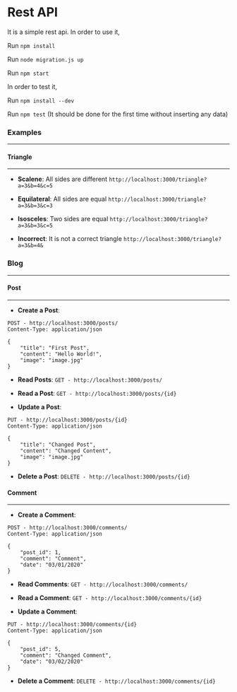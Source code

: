 # Rest API
It is a simple rest api.
In order to use it,

Run `npm install`

Run `node migration.js up` 

Run `npm start`

In order to test it,

Run `npm install --dev`

Run `npm test` (It should be done for the first time without inserting any data)

### Examples
---
#### Triangle
---
- **Scalene**: All sides are different
`http://localhost:3000/triangle?a=3&b=4&c=5`

- **Equilateral**: All sides are equal
`http://localhost:3000/triangle?a=3&b=3&c=3`

- **Isosceles**: Two sides are equal
`http://localhost:3000/triangle?a=3&b=3&c=5`

- **Incorrect**: It is not a correct triangle
`http://localhost:3000/triangle?a=3&b=4&`

### Blog
---
#### Post
---
- **Create a Post**:

```
POST - http://localhost:3000/posts/
Content-Type: application/json

{
	"title": "First Post",
	"content": "Hello World!",
	"image": "image.jpg"
}
```

- **Read Posts**:
`GET - http://localhost:3000/posts/`

- **Read a Post**:
`GET - http://localhost:3000/posts/{id}`

- **Update a Post**:

```
PUT - http://localhost:3000/posts/{id}
Content-Type: application/json

{
	"title": "Changed Post",
	"content": "Changed Content",
	"image": "image.jpg"
}
```

- **Delete a Post**:
`DELETE - http://localhost:3000/posts/{id}`

#### Comment
---
- **Create a Comment**:

```
POST - http://localhost:3000/comments/
Content-Type: application/json

{
	"post_id": 1,
	"comment": "Comment",
	"date": "03/01/2020"
}
```

- **Read Comments**:
`GET - http://localhost:3000/comments/`

- **Read a Comment**:
`GET - http://localhost:3000/comments/{id}`

- **Update a Comment**:

```
PUT - http://localhost:3000/comments/{id}
Content-Type: application/json

{
	"post_id": 5,
	"comment": "Changed Comment",
	"date": "03/02/2020"
}
```

- **Delete a Comment**:
`DELETE - http://localhost:3000/comments/{id}`
